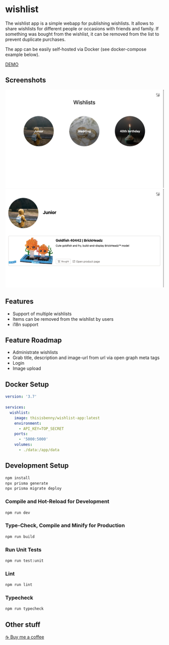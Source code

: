 # wishlist

The wishlist app is a simple webapp for publishing wishlists. It allows to share wishlists for different people or occasions with friends and family. If something was bought from the wishlist, it can be removed from the list to prevent duplicate purchases.

The app can be easily self-hosted via Docker (see docker-compose example below).


[DEMO](https://h0htfc.sse.codesandbox.io)


## Screenshots

![Overview Image](.github/assets/overview.jpg)
![Detail Image](.github/assets/details.jpg)

## Features

- Support of multiple wishlists
- Items can be removed from the wishlist by users
- i18n support

## Feature Roadmap

- Administrate wishlists
- Grab title, description and image-url from url via open graph meta tags
- Login
- Image upload

## Docker Setup

```yaml
version: '3.7'

services:
  wishlist:
    image: thisisbenny/wishlist-app:latest
    environment:
      - API_KEY=TOP_SECRET
    ports:
      - '5000:5000'
    volumes:
      - ./data:/app/data
```

## Development Setup

```sh
npm install
npx prisma generate
npx prisma migrate deploy
```

### Compile and Hot-Reload for Development

```sh
npm run dev
```

### Type-Check, Compile and Minify for Production

```sh
npm run build
```

### Run Unit Tests

```sh
npm run test:unit
```

### Lint

```sh
npm run lint
```

### Typecheck

```sh
npm run typecheck
```

## Other stuff

[☕️ Buy me a coffee](https://www.buymeacoffee.com/hierlDev)
